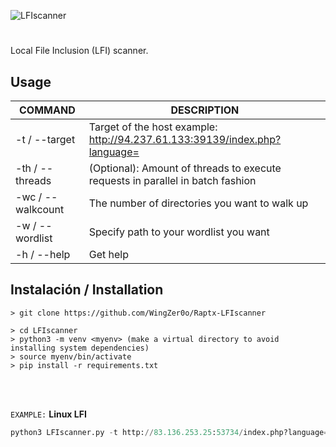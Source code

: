 ![LFIscanner](https://user-images.githubusercontent.com/75953873/177439268-5a14bd8b-c2ce-4ba1-98a8-e014bd9e0829.png)

<h1 align="center"></h1>

Local File Inclusion (LFI) scanner.

## Usage
| COMMAND | DESCRIPTION |
| ------------- | ------------- |
| -t / --target | Target of the host example: http://94.237.61.133:39139/index.php?language= |
| -th / --threads | (Optional): Amount of threads to execute requests in parallel in batch fashion |
| -wc / --walkcount | The number of directories you want to walk up |
| -w / --wordlist | Specify path to your wordlist you want
| -h / --help | Get help |

## Instalación / Installation
```
> git clone https://github.com/WingZer0o/Raptx-LFIscanner

> cd LFIscanner
> python3 -m venv <myenv> (make a virtual directory to avoid installing system dependencies)   
> source myenv/bin/activate
> pip install -r requirements.txt
```

</br>

</br>


`EXAMPLE:` **Linux LFI**
```python
python3 LFIscanner.py -t http://83.136.253.25:53734/index.php?language= -wc 5 -w ~/Tools/Raptx-LFIscanner/payloads/linux.txt
```